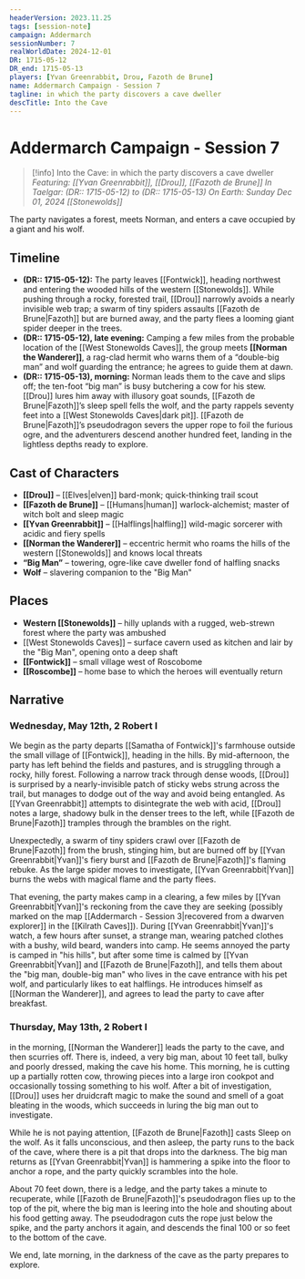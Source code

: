 ```yaml
---
headerVersion: 2023.11.25
tags: [session-note]
campaign: Addermarch
sessionNumber: 7
realWorldDate: 2024-12-01
DR: 1715-05-12
DR_end: 1715-05-13
players: [Yvan Greenrabbit, Drou, Fazoth de Brune]
name: Addermarch Campaign - Session 7
tagline: in which the party discovers a cave dweller
descTitle: Into the Cave
---
```

# Addermarch Campaign - Session 7

>[!info] Into the Cave: in which the party discovers a cave dweller
> *Featuring: [[Yvan Greenrabbit]], [[Drou]], [[Fazoth de Brune]]*
> *In Taelgar: (DR:: 1715-05-12) to (DR:: 1715-05-13)*
> *On Earth: Sunday Dec 01, 2024*
> *[[Stonewolds]]*

The party navigates a forest, meets Norman, and enters a cave occupied by a giant and his wolf.

## Timeline

- **(DR:: 1715-05-12):** The party leaves [[Fontwick]], heading northwest and entering the wooded hills of the western [[Stonewolds]]. While pushing through a rocky, forested trail, [[Drou]] narrowly avoids a nearly invisible web trap; a swarm of tiny spiders assaults [[Fazoth de Brune|Fazoth]] but are burned away, and the party flees a looming giant spider deeper in the trees.
- **(DR:: 1715-05-12), late evening:** Camping a few miles from the probable location of the [[West Stonewolds Caves]], the group meets **[[Norman the Wanderer]]**, a rag-clad hermit who warns them of a “double-big man” and wolf guarding the entrance; he agrees to guide them at dawn.
- **(DR:: 1715-05-13), morning:** Norman leads them to the cave and slips off; the ten-foot “big man” is busy butchering a cow for his stew. [[Drou]] lures him away with illusory goat sounds, [[Fazoth de Brune|Fazoth]]’s sleep spell fells the wolf, and the party rappels seventy feet into a [[West Stonewolds Caves|dark pit]]. [[Fazoth de Brune|Fazoth]]’s pseudodragon severs the upper rope to foil the furious ogre, and the adventurers descend another hundred feet, landing in the lightless depths ready to explore.

## Cast of Characters

- **[[Drou]]** – [[Elves|elven]] bard-monk; quick-thinking trail scout
- **[[Fazoth de Brune]]** – [[Humans|human]] warlock-alchemist; master of witch bolt and sleep magic
- **[[Yvan Greenrabbit]]** – [[Halflings|halfling]] wild-magic sorcerer with acidic and fiery spells
- **[[Norman the Wanderer]]** – eccentric hermit who roams the hills of the western [[Stonewolds]] and knows local threats
- **“Big Man”** – towering, ogre-like cave dweller fond of halfling snacks
- **Wolf** – slavering companion to the "Big Man"

## Places

- **Western [[Stonewolds]]** – hilly uplands with a rugged, web-strewn forest where the party was ambushed
- [[West Stonewolds Caves]]  – surface cavern used as kitchen and lair by the "Big Man", opening onto a deep shaft
- **[[Fontwick]]** – small village west of Roscobome
- **[[Roscombe]]** – home base to which the heroes will eventually return

## Narrative
### Wednesday, May 12th, 2 Robert I
We begin as the party departs [[Samatha of Fontwick]]'s farmhouse outside the small village of [[Fontwick]], heading in the hills. By mid-afternoon, the party has left behind the fields and pastures, and is struggling through a rocky, hilly forest. Following a narrow track through dense woods, [[Drou]] is surprised by a nearly-invisible patch of sticky webs strung across the trail, but manages to dodge out of the way and avoid being entangled. As [[Yvan Greenrabbit]] attempts to disintegrate the web with acid, [[Drou]] notes a large, shadowy bulk in the denser trees to the left, while [[Fazoth de Brune|Fazoth]] tramples through the brambles on the right. 

Unexpectedly, a swarm of tiny spiders crawl over [[Fazoth de Brune|Fazoth]] from the brush, stinging him, but are burned off by [[Yvan Greenrabbit|Yvan]]'s fiery burst and [[Fazoth de Brune|Fazoth]]'s flaming rebuke. As the large spider moves to investigate, [[Yvan Greenrabbit|Yvan]] burns the webs with magical flame and the party flees. 

That evening, the party makes camp in a clearing, a few miles by [[Yvan Greenrabbit|Yvan]]'s reckoning from the cave they are seeking (possibly marked on the map [[Addermarch - Session 3|recovered from a dwarven explorer]] in the [[Kilrath Caves]]). During [[Yvan Greenrabbit|Yvan]]'s watch, a few hours after sunset, a strange man, wearing patched clothes with a bushy, wild beard, wanders into camp. He seems annoyed the party is camped in "his hills", but after some time is calmed by [[Yvan Greenrabbit|Yvan]] and [[Fazoth de Brune|Fazoth]], and tells them about the "big man, double-big man" who lives in the cave entrance with his pet wolf, and particularly likes to eat halflings. He introduces himself as [[Norman the Wanderer]], and agrees to lead the party to cave after breakfast.

### Thursday, May 13th, 2 Robert I
in the morning, [[Norman the Wanderer]] leads the party to the cave, and then scurries off. There is, indeed, a very big man, about 10 feet tall, bulky and poorly dressed, making the cave his home. This morning, he is cutting up a partially rotten cow, throwing pieces into a large iron cookpot and occasionally tossing something to his wolf. After a bit of investigation, [[Drou]] uses her druidcraft magic to make the sound and smell of a goat bleating in the woods, which succeeds in luring the big man out to investigate. 

While he is not paying attention, [[Fazoth de Brune|Fazoth]] casts Sleep on the wolf. As it falls unconscious, and then asleep, the party runs to the back of the cave, where there is a pit that drops into the darkness. The big man returns as [[Yvan Greenrabbit|Yvan]] is hammering a spike into the floor to anchor a rope, and the party quickly scrambles into the hole. 

About 70 feet down, there is a ledge, and the party takes a minute to recuperate, while [[Fazoth de Brune|Fazoth]]'s pseudodragon flies up to the top of the pit, where the big man is leering into the hole and shouting about his food getting away. The pseudodragon cuts the rope just below the spike, and the party anchors it again, and descends the final 100 or so feet to the bottom of the cave. 

We end, late morning, in the darkness of the cave as the party prepares to explore.
